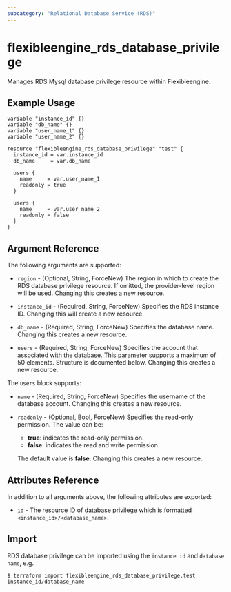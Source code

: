 ```yaml
---
subcategory: "Relational Database Service (RDS)"
---
```


# flexibleengine_rds_database_privilege

Manages RDS Mysql database privilege resource within Flexibleengine.

## Example Usage

```hcl
variable "instance_id" {}
variable "db_name" {}
variable "user_name_1" {}
variable "user_name_2" {}

resource "flexibleengine_rds_database_privilege" "test" {
  instance_id = var.instance_id
  db_name     = var.db_name

  users {
    name     = var.user_name_1
    readonly = true
  }

  users {
    name     = var.user_name_2
    readonly = false
  }
}
```

## Argument Reference

The following arguments are supported:

* `region` - (Optional, String, ForceNew) The region in which to create the RDS database privilege resource. If omitted,
  the provider-level region will be used. Changing this creates a new resource.

* `instance_id` - (Required, String, ForceNew) Specifies the RDS instance ID. Changing this will create a new resource.

* `db_name` - (Required, String, ForceNew) Specifies the database name. Changing this creates a new resource.

* `users` - (Required, String, ForceNew) Specifies the account that associated with the database. This parameter supports
  a maximum of 50 elements. Structure is documented below. Changing this creates a new resource.

The `users` block supports:

* `name` - (Required, String, ForceNew) Specifies the username of the database account. Changing this creates a new resource.

* `readonly` - (Optional, Bool, ForceNew) Specifies the read-only permission. The value can be:
  + **true**: indicates the read-only permission.
  + **false**: indicates the read and write permission.

  The default value is **false**. Changing this creates a new resource.

## Attributes Reference

In addition to all arguments above, the following attributes are exported:

* `id` - The resource ID of database privilege which is formatted `<instance_id>/<database_name>`.

## Import

RDS database privilege can be imported using the `instance id` and `database name`, e.g.

```
$ terraform import flexibleengine_rds_database_privilege.test instance_id/database_name
```
